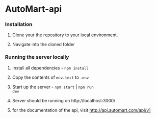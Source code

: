 # AutoMart-api


### Installation

1. Clone your the repository to your local environment.

2. Navigate into the cloned folder 



### Running the server locally

1. Install all dependencies - <code>npm install</code>

2. Copy the contents of <code>env.test</code> to <code>.env</code>

3. Start up the server - <code>npm start</code> | <code>npm run dev</code>

4. Server should be running on http://localhost:3000/

5. for the documentation of the api, visit http://api.automart.com/api/v1